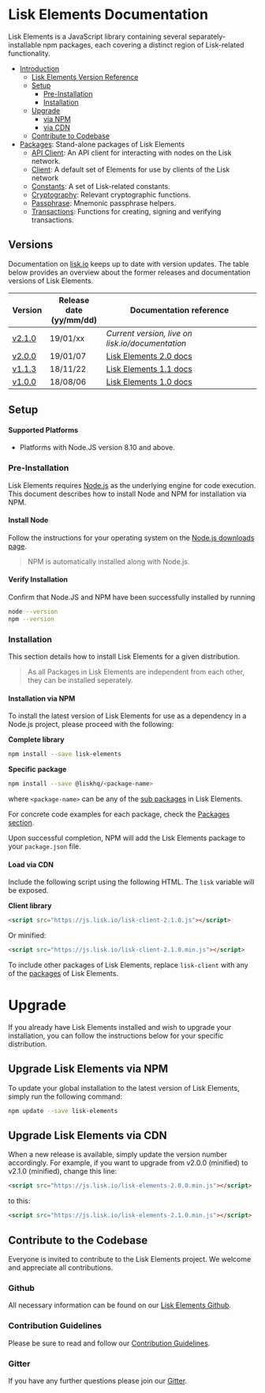 # Lisk Elements Documentation

Lisk Elements is a JavaScript library containing several separately-installable npm packages, each covering a distinct region of Lisk-related functionality.

- [Introduction](#lisk-elements-documentation)
  - [Lisk Elements Version Reference](#versions)
  - [Setup](#setup)
    - [Pre-Installation](#pre-installation)
    - [Installation](#installation)
  - [Upgrade](#upgrade)
    - [via NPM](#upgrade-lisk-elements-via-npm)
    - [via CDN](#upgrade-lisk-elements-via-cdn)
  - [Contribute to Codebase](#contribute-to-the-codebase)
- [Packages](packages.md): Stand-alone packages of Lisk Elements
  - [API Client](packages/api-client.md): An API client for interacting with nodes on the Lisk network.
  - [Client](packages/client.md):  A default set of Elements for use by clients of the Lisk network
  - [Constants](packages/constants.md): A set of Lisk-related constants.
  - [Cryptography](packages/cryptography.md): Relevant cryptographic functions.
  - [Passphrase](packages/passphrase.md): Mnemonic passphrase helpers.
  - [Transactions](packages/transactions.md): Functions for creating, signing and verifying transactions.

## Versions

Documentation on [lisk.io](https://lisk.io/documentation) keeps up to date with version updates. The table below provides an overview about the former releases and documentation versions of Lisk Elements.

Version | Release date <br> (yy/mm/dd)| Documentation reference
---     | ---         | ---
[v2.1.0](https://github.com/LiskHQ/lisk/releases/tag/v2.1.0) | 19/01/xx | *Current version, live on lisk.io/documentation*
[v2.0.0](https://github.com/LiskHQ/lisk-elements/releases/tag/v2.0.0) | 19/01/07 | [Lisk Elements 2.0 docs](https://github.com/LiskHQ/lisk-docs/blob/elements-2.0.0/introduction.md)
[v1.1.3](https://github.com/LiskHQ/lisk-elements/releases/tag/v1.1.3) | 18/11/22 | [Lisk Elements 1.1 docs](https://github.com/LiskHQ/lisk-docs/blob/elements-1.1.0-1.0.1/introduction.md)
[v1.0.0](https://github.com/LiskHQ/lisk-elements/releases/tag/v1.0.0) | 18/08/06 | [Lisk Elements 1.0 docs](https://github.com/LiskHQ/lisk-docs/blob/elements-1.0.0-1.0.1/introduction.md)

## Setup
  
#### Supported Platforms
- Platforms with Node.JS version 8.10 and above.

### Pre-Installation

Lisk Elements requires [Node.js](https://nodejs.org/) as the underlying engine for code execution.
This document describes how to install Node and NPM for installation via NPM.

#### Install Node

Follow the instructions for your operating system on the [Node.js downloads page](https://nodejs.org/en/download/).

> NPM is automatically installed along with Node.js.

#### Verify Installation

Confirm that Node.JS and NPM have been successfully installed by running

```bash
node --version
npm --version
```

### Installation

This section details how to install Lisk Elements for a given distribution.

> As all Packages in Lisk Elements are independent from each other, they can be installed seperately.

#### Installation via NPM

To install the latest version of Lisk Elements for use as a dependency in a Node.js project, please proceed with the following:

**Complete library**
```bash
npm install --save lisk-elements
```
**Specific package**
```bash
npm install --save @liskhq/<package-name>
```

where `<package-name>` can be any of the [sub packages](packages.md) in Lisk Elements.

For concrete code examples for each package, check the [Packages section](packages.md).

Upon successful completion, NPM will add the Lisk Elements package to your `package.json` file.

#### Load via CDN

Include the following script using the following HTML. The `lisk` variable will be exposed.

**Client library**
```html
<script src="https://js.lisk.io/lisk-client-2.1.0.js"></script>
```

Or minified:
```html
<script src="https://js.lisk.io/lisk-client-2.1.0.min.js"></script>
```

To include other packages of Lisk Elements, replace `lisk-client` with any of the [packages](packages.md) of Lisk Elements.

# Upgrade

If you already have Lisk Elements installed and wish to upgrade your installation, you can follow the instructions below for your specific distribution.

## Upgrade Lisk Elements via NPM

To update your global installation to the latest version of Lisk Elements, simply run the following command:

```bash
npm update --save lisk-elements
```

## Upgrade Lisk Elements via CDN

When a new release is available, simply update the version number accordingly. For example, if you want to upgrade from v2.0.0 (minified) to v2.1.0 (minified), change this line:

```html
<script src="https://js.lisk.io/lisk-elements-2.0.0.min.js"></script>
```

to this:
```html
<script src="https://js.lisk.io/lisk-elements-2.1.0.min.js"></script>
```

## Contribute to the Codebase

Everyone is invited to contribute to the Lisk Elements project. We welcome and appreciate all contributions. 

### Github
All necessary information can be found on our [Lisk Elements Github](https://github.com/LiskHQ/lisk-sdk/tree/development/elements/lisk-elements).

### Contribution Guidelines
Please be sure to read and follow our [Contribution Guidelines](https://github.com/LiskHQ/lisk-sdk/blob/development/docs/CONTRIBUTING.md).

### Gitter
If you have any further questions please join our [Gitter](https://gitter.im/LiskHQ/lisk).
